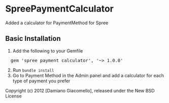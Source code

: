 SpreePaymentCalculator
======================

Added a calculator for PaymentMethod for Spree


Basic Installation
------------------

1. Add the following to your Gemfile
<pre>
  gem 'spree_payment_calculator', '~> 1.0.0'
</pre>
2. Run `bundle install`
3. Go to Payment Method in the Admin panel and add a calculator for each type of payment you prefer


Copyright (c) 2012 [Damiano Giacomello], released under the New BSD License